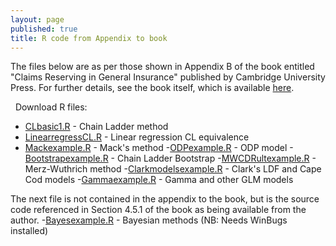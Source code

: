 ```yaml
---
layout: page
published: true
title: R code from Appendix to book
---
```


The files below are as per those shown in Appendix B of the book entitled "Claims Reserving in General Insurance" published by Cambridge University Press. For further details, see the book itself, which is available [here](http://www.cambridge.org/it/academic/subjects/mathematics/optimization-or-and-risk-analysis/claims-reserving-general-insurance?format=HB&utm_source=website&utm_medium=blog&utm_campaign=9781107076938&utm_term=LFA).

<span class="fa fa-lg fa-download"></span>&nbsp; Download R files:
 -  [CLbasic1.R]({{site.baseurl}}\Rfiles\CLbasic1.R) - Chain Ladder method
 - [LinearregressCL.R]({{site.baseurl}}\Rfiles\LinearregressCL.R) - Linear regression CL equivalence
 - [Mackexample.R]({{site.baseurl}}\Rfiles\Mackexample.R) - Mack's method
 -[ODPexample.R]({{site.baseurl}}\Rfiles\ODPexample.R) - ODP model
 -[Bootstrapexample.R]({{site.baseurl}}\Rfiles\Bootstrapexample.R) - Chain Ladder Bootstrap
 -[MWCDRultexample.R]({{site.baseurl}}\Rfiles\MWCDRultexample.R) - Merz-Wuthrich method
 -[Clarkmodelsexample.R]({{site.baseurl}}\Rfiles\Clarkmodelsexample.R) - Clark's LDF and Cape Cod models
 -[Gammaexample.R]({{site.baseurl}}\Rfiles\Gammaexample.R) - Gamma and other GLM models
 
 The next file is not contained in the appendix to the book, but is the source code referenced in Section 4.5.1 of the book as being available from the author.
 -[Bayesexample.R]({{site.baseurl}}\Rfiles\Bayesexample.R) - Bayesian methods (NB: Needs WinBugs installed)

